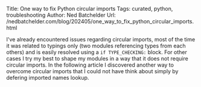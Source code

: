 Title: One way to fix Python circular imports
Tags: curated, python, troubleshooting
Author: Ned Batchelder
Url: /nedbatchelder.com/blog/202405/one_way_to_fix_python_circular_imports.html

I've already encountered issues regarding circular imports, most of the time it was related to typings only (two modules referencing types from each others) and is easily resolved using a `if TYPE_CHECKING:` block. For other cases I try my best to shape my modules in a way that it does not require circular imports. In the following article I discovered another way to overcome circular imports that I could not have think about simply by defering imported names lookup.
